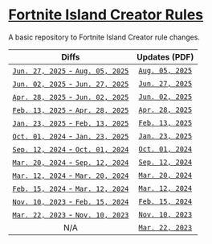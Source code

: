 # [Fortnite Island Creator Rules](https://www.fortnite.com/news/fortnite-island-creator-rules)

A basic repository to Fortnite Island Creator rule changes.

| Diffs | Updates (PDF) |
| :-: | :-: |
| [`Jun. 27, 2025` - `Aug. 05, 2025`](https://github.com/vz-creates/fn-island-creator-rules/commit/174262269db4fa0b113b3aefdab295a7a4415db4) | [`Aug. 05, 2025`](https://github.com/vz-creates/fn-island-creator-rules/blob/main/pdf/aug_05_2025.pdf) |
| [`Jun. 02, 2025` - `Jun. 27, 2025`](https://github.com/vz-creates/fn-island-creator-rules/commit/c3bbd935792d7d8645e3641cf5738732fca3671e) | [`Jun. 27, 2025`](https://github.com/vz-creates/fn-island-creator-rules/blob/main/pdf/jun_27_2025.pdf) |
| [`Apr. 28, 2025` - `Jun. 02, 2025`](https://github.com/vz-creates/fn-island-creator-rules/commit/13f364e086e857c909ad4c54e6603632ae44acb4) | [`Jun. 02, 2025`](https://github.com/vz-creates/fn-island-creator-rules/blob/main/pdf/jun_02_2025.pdf) |
| [`Feb. 13, 2025` - `Apr. 28, 2025`](https://github.com/vz-creates/fn-island-creator-rules/commit/66543e2b05895e10e20e8e7ea3d77ccf7dee7c4e) | [`Apr. 28, 2025`](https://github.com/vz-creates/fn-island-creator-rules/blob/main/pdf/apr_28_2025.pdf) |
| [`Jan. 23, 2025` - `Feb. 13, 2025`](https://github.com/vz-creates/fn-island-creator-rules/commit/06780df284e0057fe055c4816f069fc2d7de8b2c) | [`Feb. 13, 2025`](https://github.com/vz-creates/fn-island-creator-rules/blob/main/pdf/feb_13_2025.pdf) |
| [`Oct. 01, 2024` - `Jan. 23, 2025`](https://github.com/vz-creates/fn-island-creator-rules/commit/e060234b204fb990ae87217c8ad6c7e2d7688362) | [`Jan. 23, 2025`](https://github.com/vz-creates/fn-island-creator-rules/blob/main/pdf/jan_23_2025.pdf) |
| [`Sep. 12, 2024` - `Oct. 01, 2024`](https://github.com/vz-creates/fn-island-creator-rules/commit/ab3ab672cc15d9dbfa405fc801efef87fe302ad8) | [`Oct. 01, 2024`](https://github.com/vz-creates/fn-island-creator-rules/blob/main/pdf/oct_01_2024.pdf) |
| [`Mar. 20, 2024` - `Sep. 12, 2024`](https://github.com/vz-creates/fn-island-creator-rules/commit/6a94611f42f13d11a3f4232a78a80f9eb74bc97f) | [`Sep. 12, 2024`](https://github.com/vz-creates/fn-island-creator-rules/blob/main/pdf/sep_12_2024.pdf) |
| [`Mar. 12, 2024` - `Mar. 20, 2024`](https://github.com/vz-creates/fn-island-creator-rules/commit/f6754720f1f56ba2f45459da7f84023bdf169b4a) | [`Mar. 20, 2024`](https://github.com/vz-creates/fn-island-creator-rules/blob/main/pdf/mar_20_2024.pdf) |
| [`Feb. 15, 2024` - `Mar. 12, 2024`](https://github.com/vz-creates/fn-island-creator-rules/commit/0dd079ebd07617307ee2bfb93a910f7499edadf0) | [`Mar. 12, 2024`](https://github.com/vz-creates/fn-island-creator-rules/blob/main/pdf/mar_12_2024.pdf) |
| [`Nov. 10, 2023` - `Feb. 15, 2024`](https://github.com/vz-creates/fn-island-creator-rules/commit/07b92fedc3d6ff41d44dcf025755f93631ef0f66) | [`Feb. 15, 2024`](https://github.com/vz-creates/fn-island-creator-rules/blob/main/pdf/feb_15_2024.pdf) |
| [`Mar. 22, 2023` - `Nov. 10, 2023`](https://github.com/vz-creates/fn-island-creator-rules/commit/de12400b0d70dc931827ef662129c8015777c489) | [`Nov. 10, 2023`](https://github.com/vz-creates/fn-island-creator-rules/blob/main/pdf/nov_10_2023.pdf) |
| N/A | [`Mar. 22, 2023`](https://github.com/vz-creates/fn-island-creator-rules/blob/main/pdf/mar_22_2023.pdf) |
